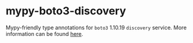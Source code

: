 # mypy-boto3-discovery

Mypy-friendly type annotations for `boto3` 1.10.19 `discovery` service.
More information can be found [here](https://github.com/vemel/mypy_boto3).